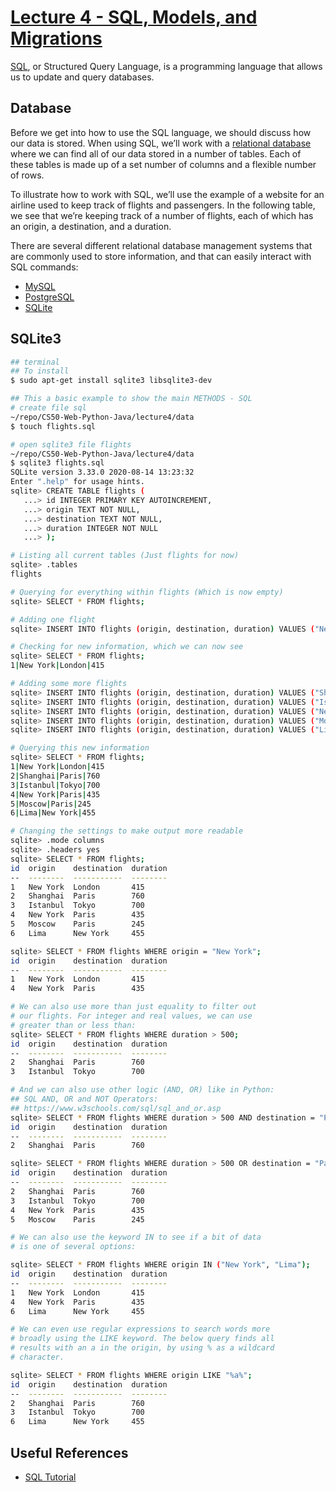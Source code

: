 # [Lecture 4 - SQL, Models, and Migrations](https://cs50.harvard.edu/web/2020/weeks/4/)

[SQL](https://dev.mysql.com/doc/), or Structured Query Language, is a programming language that allows us to update and query databases.

## Database

Before we get into how to use the SQL language, we should discuss how our data is stored. When using SQL, we’ll work with a [relational database](https://www.oracle.com/database/what-is-a-relational-database/#:~:text=A%20relational%20database%20is%20a,of%20representing%20data%20in%20tables) where we can find all of our data stored in a number of tables. Each of these tables is made up of a set number of columns and a flexible number of rows.

To illustrate how to work with SQL, we’ll use the example of a website for an airline used to keep track of flights and passengers. In the following table, we see that we’re keeping track of a number of flights, each of which has an origin, a destination, and a duration.

There are several different relational database management systems that are commonly used to store information, and that can easily interact with SQL commands:

- [MySQL](https://www.mysql.com/)
- [PostgreSQL](https://www.postgresql.org/)
- [SQLite](https://www.sqlite.org/index.html)

## SQLite3

```bash
## terminal
## To install
$ sudo apt-get install sqlite3 libsqlite3-dev

## This a basic example to show the main METHODS - SQL
# create file sql
~/repo/CS50-Web-Python-Java/lecture4/data
$ touch flights.sql

# open sqlite3 file flights
~/repo/CS50-Web-Python-Java/lecture4/data
$ sqlite3 flights.sql                                      
SQLite version 3.33.0 2020-08-14 13:23:32
Enter ".help" for usage hints.
sqlite> CREATE TABLE flights (
   ...> id INTEGER PRIMARY KEY AUTOINCREMENT,
   ...> origin TEXT NOT NULL,
   ...> destination TEXT NOT NULL,
   ...> duration INTEGER NOT NULL
   ...> );

# Listing all current tables (Just flights for now)
sqlite> .tables
flights

# Querying for everything within flights (Which is now empty)
sqlite> SELECT * FROM flights;

# Adding one flight
sqlite> INSERT INTO flights (origin, destination, duration) VALUES ("New York", "London", 415);

# Checking for new information, which we can now see
sqlite> SELECT * FROM flights;
1|New York|London|415

# Adding some more flights
sqlite> INSERT INTO flights (origin, destination, duration) VALUES ("Shanghai", "Paris", 760);
sqlite> INSERT INTO flights (origin, destination, duration) VALUES ("Istanbul", "Tokyo", 700);
sqlite> INSERT INTO flights (origin, destination, duration) VALUES ("New York", "Paris", 435);
sqlite> INSERT INTO flights (origin, destination, duration) VALUES ("Moscow", "Paris", 245);
sqlite> INSERT INTO flights (origin, destination, duration) VALUES ("Lima", "New York", 455);

# Querying this new information
sqlite> SELECT * FROM flights;
1|New York|London|415
2|Shanghai|Paris|760
3|Istanbul|Tokyo|700
4|New York|Paris|435
5|Moscow|Paris|245
6|Lima|New York|455

# Changing the settings to make output more readable
sqlite> .mode columns
sqlite> .headers yes
sqlite> SELECT * FROM flights;
id  origin    destination  duration
--  --------  -----------  --------
1   New York  London       415     
2   Shanghai  Paris        760     
3   Istanbul  Tokyo        700     
4   New York  Paris        435     
5   Moscow    Paris        245     
6   Lima      New York     455 

sqlite> SELECT * FROM flights WHERE origin = "New York";
id  origin    destination  duration
--  --------  -----------  --------
1   New York  London       415     
4   New York  Paris        435

# We can also use more than just equality to filter out 
# our flights. For integer and real values, we can use 
# greater than or less than:
sqlite> SELECT * FROM flights WHERE duration > 500;
id  origin    destination  duration
--  --------  -----------  --------
2   Shanghai  Paris        760     
3   Istanbul  Tokyo        700

# And we can also use other logic (AND, OR) like in Python:
## SQL AND, OR and NOT Operators: 
## https://www.w3schools.com/sql/sql_and_or.asp
sqlite> SELECT * FROM flights WHERE duration > 500 AND destination = "Paris";
id  origin    destination  duration
--  --------  -----------  --------
2   Shanghai  Paris        760

sqlite> SELECT * FROM flights WHERE duration > 500 OR destination = "Paris";
id  origin    destination  duration
--  --------  -----------  --------
2   Shanghai  Paris        760     
3   Istanbul  Tokyo        700     
4   New York  Paris        435     
5   Moscow    Paris        245

# We can also use the keyword IN to see if a bit of data 
# is one of several options:

sqlite> SELECT * FROM flights WHERE origin IN ("New York", "Lima");
id  origin    destination  duration
--  --------  -----------  --------
1   New York  London       415     
4   New York  Paris        435     
6   Lima      New York     455  

# We can even use regular expressions to search words more 
# broadly using the LIKE keyword. The below query finds all 
# results with an a in the origin, by using % as a wildcard
# character.

sqlite> SELECT * FROM flights WHERE origin LIKE "%a%";
id  origin    destination  duration
--  --------  -----------  --------
2   Shanghai  Paris        760     
3   Istanbul  Tokyo        700     
6   Lima      New York     455
```

## Useful References

- [SQL Tutorial](https://www.w3schools.com/sql/)
